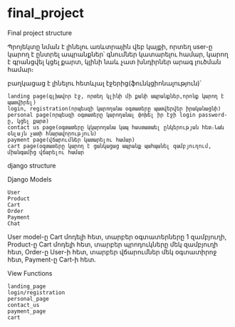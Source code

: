 # final_project
Final project structure


Պրոյեկտը նման է լինելու առևտրային վեբ կայքի, որտեղ user-ը կարող է ընտրել ապրանքներ՝ գնումներ կատարելու համար,
կարող է գրանցվել կցել քարտ, կլինի նաև չատ խնդիրներ արագ լուծման համար։

բաղկացաց է լինելու հետևյալ էջերից(ֆունկցիոնալություն)՝

    landing page(գլխավոր էջ, որտեղ կլինի մի քանի ապրանքներ,որոնք կարող է պատվիրել) 
    login, registration(որպեսզի կարողանա օգտատերը պատվերվեր իրականացնի)    
    personal page(որպեսզի օգտատերը կարողանալ փոխել իր էջի login password-ը, կցել քարտ)
    contact us page(օգտատերը կկարողանա կապ հաստատաել ընկերության հետ։Նաև օնլայն չատի հնարավորություն)
    payment page(վճարումներ կատարելու համար)
    cart page(օգտատերը կարող է ցանկացաց ապրանք պահպանել զամբյուղում, միանգամից վճարելու համար    



django structure 


Django Models

    User
    Product
    Cart
    Order
    Payment
    Chat


User model-ը Cart մոդելի հետ, տարբեր օգտատերները 1 զամբյուղի,
Product-ը Cart մոդելի հետ, տարբեր պրոդուկները մեկ զամբյուղի հետ,
Order-ը User-ի հետ, տարբեր վճարումներ մեկ օգտատիրոջ հետ,
Payment-ը Cart-ի հետ.


View Functions

    landing_page
    login/registration
    personal_page
    contact_us
    payment_page
    cart


